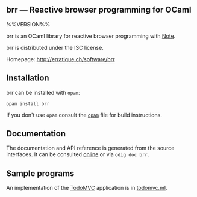 brr — Reactive browser programming for OCaml
-------------------------------------------------------------------------------
%%VERSION%%

brr is an OCaml library for reactive browser programming with
[Note][note].

brr is distributed under the ISC license.

[note]: http://erratique.ch/software/note

Homepage: http://erratique.ch/software/brr  

## Installation

brr can be installed with `opam`:

    opam install brr

If you don't use `opam` consult the [`opam`](opam) file for build
instructions.

## Documentation

The documentation and API reference is generated from the source
interfaces. It can be consulted [online][doc] or via `odig doc
brr`.

[doc]: http://erratique.ch/software/brr/doc

## Sample programs

An implementation of the [TodoMVC][todomvc] application is in
[todomvc.ml](test/todomvc.ml).

[todomvc]: http://todomvc.com/
